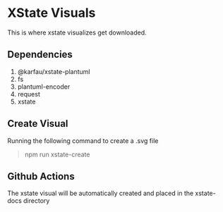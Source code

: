 # XState Visuals

This is where xstate visualizes get downloaded.

## Dependencies

1. @karfau/xstate-plantuml
2. fs
3. plantuml-encoder
4. request
5. xstate

## Create Visual

Running the following command to create a .svg file

> npm run xstate-create

## Github Actions

The xstate visual will be automatically created and placed in the xstate-docs directory
